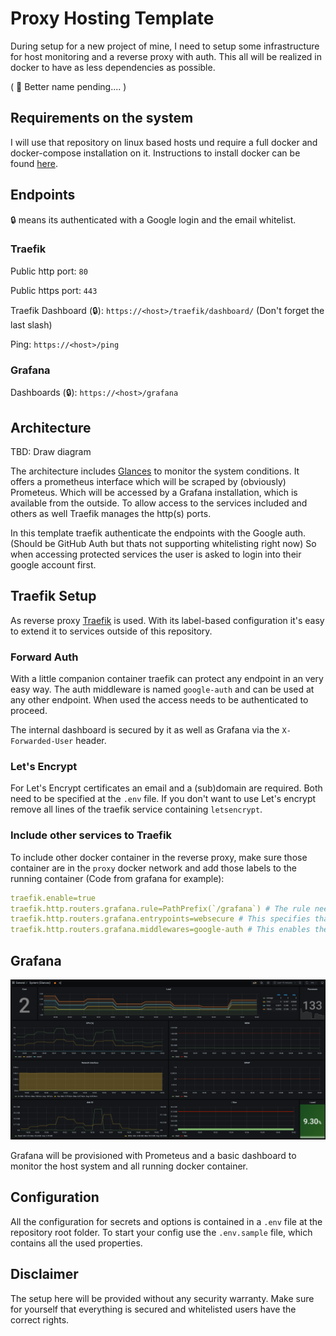 # Proxy Hosting Template

During setup for a new project of mine, I need to setup some infrastructure for host monitoring and a reverse proxy with auth.
This all will be realized in docker to have as less dependencies as possible.

( 💭 Better name pending.... )

## Requirements on the system

I will use that repository on linux based hosts und require a full docker and docker-compose installation on it.
Instructions to install docker can be found [here](https://docs.docker.com/engine/install/#server).

## Endpoints

🔒️ means its authenticated with a Google login and the email whitelist.

### Traefik

Public http port: `80`

Public https port: `443`

Traefik Dashboard (🔒️): `https://<host>/traefik/dashboard/` (Don't forget the last slash)

Ping: `https://<host>/ping`

### Grafana

Dashboards (🔒️): `https://<host>/grafana`

## Architecture

TBD: Draw diagram

The architecture includes [Glances](https://github.com/nicolargo/glances) to monitor the system conditions.
It offers a prometheus interface which will be scraped by (obviously) Prometeus.
Which will be accessed by a Grafana installation, which is available from the outside.
To allow access to the services included and others as well Traefik manages the http(s) ports.

In this template traefik authenticate the endpoints with the Google auth.
(Should be GitHub Auth but thats not supporting whitelisting right now)
So when accessing protected services the user is asked to login into their google account first.

## Traefik Setup

As reverse proxy [Traefik](https://doc.traefik.io/traefik/) is used.
With its label-based configuration it's easy to extend it to services outside of this repository.

### Forward Auth

With a little companion container traefik can protect any endpoint in an very easy way.
The auth middleware is named `google-auth` and can be used at any other endpoint.
When used the access needs to be authenticated to proceed.

The internal dashboard is secured by it as well as Grafana via the `X-Forwarded-User` header.

### Let's Encrypt

For Let's Encrypt certificates an email and a (sub)domain are required. Both need to be specified at the `.env` file.
If you don't want to use Let's encrypt remove all lines of the traefik service containing `letsencrypt`.

### Include other services to Traefik

To include other docker container in the reverse proxy, make sure those container are in the `proxy` docker network and add those labels to the running container (Code from grafana for example):

```yaml
traefik.enable=true
traefik.http.routers.grafana.rule=PathPrefix(`/grafana`) # The rule needs to be adjusted to your needs. For more see https://doc.traefik.io/traefik/routing/routers/#rule
traefik.http.routers.grafana.entrypoints=websecure # This specifies that the container is available over the https entrypoint.
traefik.http.routers.grafana.middlewares=google-auth # This enables the forward authentication for the container. With it only authenticated users can access your service.

```

## Grafana

![Grafana Dashboard](assets/grafana-sample.png)

Grafana will be provisioned with Prometeus and a basic dashboard to monitor the host system and all running docker container.

## Configuration

All the configuration for secrets and options is contained in a `.env` file at the repository root folder.
To start your config use the `.env.sample` file, which contains all the used properties.

## Disclaimer

The setup here will be provided without any security warranty.
Make sure for yourself that everything is secured and whitelisted users have the correct rights.